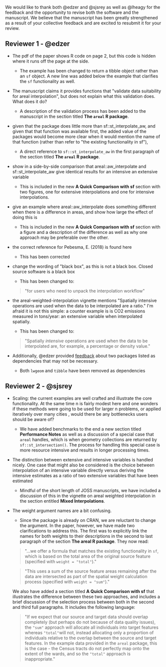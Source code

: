 We would like to thank both @edzer and @sjsrey as well as @lheagy for the feedback and the opportunity to revise both the software and the manuscript. We believe that the manuscript has been greatly strengthened as a result of your collective feedback and are excited to resubmit it for your review.

## Reviewer 1 - @edzer
* The pdf of the paper shows R code on page 2, but this code is hidden where it runs off the page at the side.
    * The example has been changed to return a tibble object rather than an `sf` object. A new line was added below the example that clarifies the `sf` functionality as well.

* The manuscript claims it provides functions that "validate data suitability for areal interpolation", but does not explain what this validation does. What does it do?
    * A description of the validation process has been added to the manuscript in the section titled **The `areal` R package**.

* given that the package does little more than sf::st_interpolate_aw, and given that that function was available first, the added value of the packages would become more clear when it would mention the name of that function (rather than refer to "the existing functionality in sf"),
    * A direct reference to `sf::st_interpolate_aw` in the first paragraph of the section titled **The `areal` R package**.

* show in a side-by-side comparison that areal::aw_interpolate and sf::st_interpolate_aw give identical results for an intensive an extensive variable
    * This is included in the new **A Quick Comparison with sf** section with two figures, one for extensive interpolations and one for intensive interpolations.

* give an example where areal::aw_interpolate does something different when there is a difference in areas, and show how large the effect of doing this is
    * This is included in the new **A Quick Comparison with sf** section with a figure and a description of the difference as well as why one approach may be preferable over the other.

* the correct reference for Pebesma, E. (2018) is found here
    * This has been corrected

* change the wording of "black box", as this is not a black box. Closed source software is a black box
    * This has been changed to:

    > "for users who need to unpack the interpolation workflow"

* the areal-weighted-interpolation vignette mentions "Spatially intensive operations are used when the data to be interpolated are a ratio." I'm afraid it is not this simple: a counter example is is CO2 emissions measured in tons/year: an extensive variable when interpolated spatially.
    * This has been changed to:

    > "Spatially *intensive* operations are used when the data to be interpolated are, for example, a percentage or density value."

* Additionally, @edzer provided [feedback](https://github.com/slu-openGIS/areal/issues/18) about two packages listed as dependencies that may not be necessary.
    * Both `lwgeom` and `tibble` have been removed as dependencies

## Reviewer 2 - @sjsrey

* Scaling: the current examples are well crafted and illustrate the core functionality. At the same time n is fairly modest here and one wonders if these methods were going to be used for larger n problems, or applied iteratively over many cities , would there be any bottlenecks users should be aware of?
    * We have added benchmarks to the end a new section titled **Performance Notes** as well as a discussion of a special case that `areal` handles, which is when geometry collections are returned by `sf::st_intersection()`. The process for handling this special case is more resource intensive and results in longer processing times.

* The distinction between extensive and intensive variables is handled nicely. One case that might also be considered is the choice between interpolation of an intensive variable directly versus deriving the intensive estimates as a ratio of two extensive variables that have been estimated
    * Mindful of the short length of JOSS manuscripts, we have included a discussion of this in the vignette on areal weighted interpolation in the section entitled **Mixed Interpolations**.

* The weight argument names are a bit confusing.
    * Since the package is already on CRAN, we are reluctant to change the argument. In the paper, however, we have made two clarifications to address this. The first was to explicitly link the names for both weights to their descriptions in the second to last paragraph of the section **The areal R package**. They now read:

    > "...we offer a formula that matches the existing functionality in `sf`, which is based on the total area of the original source feature (specified with `weight = "total"`)."

    > "This uses a sum of the source feature areas remaining after the data are intersected as part of the spatial weight calculation process (specified with `weight = "sum"`)."

    We also have added a section titled **A Quick Comparison with sf** that illustrates the difference between these two approaches, and includes a brief discussion of the selection process between both in the second and third full paragraphs. It includes the following language:

    > "If we expect that our source and target data should overlap completely (but perhaps do not because of data quality issues), the `"sum"` approach will allocate all individuals into target features whereas `"total"`will not, instead allocating only a proportion of individuals relative to the overlap between the source and target features. In the example data provided in the `areal` package, this is the case - the Census tracts do not perfectly map onto the extent of the wards, and so the `"total"` approach is inappropriate."
